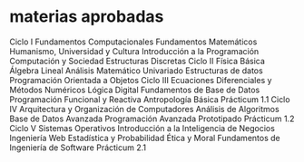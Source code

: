 # materias aprobadas
Ciclo I
Fundamentos Computacionales
Fundamentos Matemáticos
Humanismo, Universidad y Cultura
Introducción a la Programación
Computación y Sociedad
Estructuras Discretas
Ciclo II
Física Básica
Álgebra  Lineal
Análisis Matemático Univariado
Estructuras de datos
Programación Orientada a Objetos
Ciclo III
Ecuaciones Diferenciales y Métodos Numéricos
Lógica Digital
Fundamentos de Base de Datos
Programación Funcional y Reactiva
Antropología Básica
Prácticum 1.1
Ciclo IV
Arquitectura y Organización de Computadores
Análisis de Algoritmos
Base de Datos Avanzada
Programación Avanzada
Prototipado
Prácticum 1.2
Ciclo V
Sistemas Operativos
Introducción a la Inteligencia de Negocios
Ingeniería Web
Estadística y Probabilidad
Ética y Moral
Fundamentos de Ingeniería de Software
Prácticum 2.1
